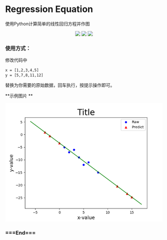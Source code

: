 # Regression Equation
使用Python计算简单的线性回归方程并作图
<p align="center">
<img src="https://img.shields.io/github/license/hui-shao/python-toolkit?color=orange&style=flat-square">
<img src="https://img.shields.io/badge/python-3.x-blueviolet.svg?longCache=true&style=flat-square">
<img src="https://img.shields.io/badge/Platform-Windows%20%20%7C%20Linux-blue.svg?longCache=true&style=flat-square">
</p>

### 使用方式：

修改代码中

    x = [1,2,3,4,5]
    y = [5,7,8,11,12]
替换为你需要的原始数据，回车执行，按提示操作即可。

**示例图片 **

![example](https://github.com/hui-shao/python-toolkit/raw/linear-regression/result.png "result")


### ===End===
